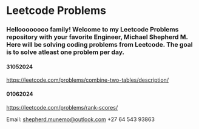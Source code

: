 # Leetcode Problems

### Helloooooooo family! Welcome to my Leetcode Problems repository with your favorite Engineer, Michael Shepherd M. Here will be solving coding problems from Leetcode. The goal is to solve atleast one problem per day.


#### 31052024 
https://leetcode.com/problems/combine-two-tables/description/


#### 01062024
https://leetcode.com/problems/rank-scores/


Email: shepherd.munemo@outlook.com
        +27 64 543 93863